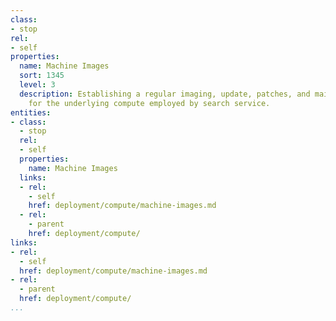 ```yaml
---
class:
- stop
rel:
- self
properties:
  name: Machine Images
  sort: 1345
  level: 3
  description: Establishing a regular imaging, update, patches, and maintenance definition
    for the underlying compute employed by search service.
entities:
- class:
  - stop
  rel:
  - self
  properties:
    name: Machine Images
  links:
  - rel:
    - self
    href: deployment/compute/machine-images.md
  - rel:
    - parent
    href: deployment/compute/
links:
- rel:
  - self
  href: deployment/compute/machine-images.md
- rel:
  - parent
  href: deployment/compute/
...
```


